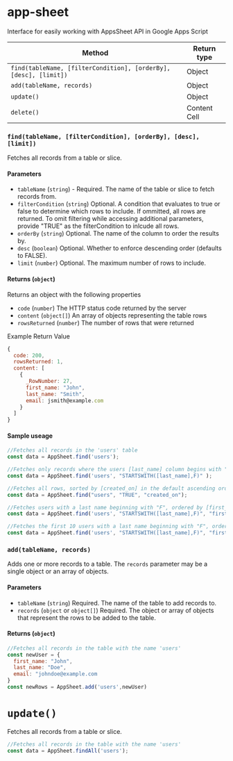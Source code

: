 # app-sheet
Interface for easily working with AppsSheet API in Google Apps Script

| Method  | Return type |
| ------------- | ------------- |
| `find(tableName, [filterCondition], [orderBy], [desc], [limit])`  | Object  |
| `add(tableName, records)` | Object |
| `update()` | Object |
| `delete()`  | Content Cell  |

### `find(tableName, [filterCondition], [orderBy], [desc], [limit])`
Fetches all records from a table or slice.

#### Parameters
- `tableName` (`string`) - Required. The name of the table or slice to fetch records from.
- `filterCondition` (`string`) Optional. A condition that evaluates to true or false to determine which rows to include. If ommitted, all rows are returned. To omit filtering while accessing additional parameters, provide "TRUE" as the filterCondition to inlcude all rows.
- `orderBy` (`string`) Optional. The name of the column to order the results by.
- `desc` (`boolean`) Optional. Whether to enforce descending order (defaults to FALSE).
- `limit` (`number`) Optional. The maximum number of rows to include.

#### Returns (`object`)
Returns an object with the following properties
- `code` (`number`) The HTTP status code returned by the server
- `content` (`object[]`) An array of objects representing the table rows
- `rowsReturned` (`number`) The number of rows that were returned

Example Return Value
```js
{
  code: 200,
  rowsReturned: 1,
  content: [
    {
      _RowNumber: 27,
      first_name: "John",
      last_name: "Smith",
      email: jsmith@example.com
    }
  ]
}
```

#### Sample useage

```js
//Fetches all records in the 'users' table
const data = AppSheet.find('users');

//Fetches only records where the users [last_name] column begins with "F"
const data = AppSheet.find('users', "STARTSWITH([last_name],F)" );

//Fetches all rows, sorted by [created_on] in the default ascending order
const data = AppSheet.find("users", "TRUE", "created_on");

//Fetches users with a last name beginning with "F", ordered by [first_name], descending
const data = AppSheet.find('users', "STARTSWITH([last_name],F)", "first_name", TRUE );

//Fetches the first 10 users with a last name beginning with "F", ordered by [first_name], descending
const data = AppSheet.find('users', "STARTSWITH([last_name],F)", "first_name", TRUE, 10);

```

### `add(tableName, records)`
Adds one or more records to a table. The `records` parameter may be a single object or an array of objects.

#### Parameters
- `tableName` (`string`) Required. The name of the table to add records to.
- `records` (`object` or `object[]`) Required. The object or array of objects that represent the rows to be added to the table.

#### Returns (`object`)

```js
//Fetches all records in the table with the name 'users'
const newUser = {
  first_name: "John",
  last_name: "Doe",
  email: "johndoe@example.com
}
const newRows = AppSheet.add('users',newUser)
```

# `update()`
Fetches all records from a table or slice.

```js
//Fetches all records in the table with the name 'users'
const data = AppSheet.findAll('users');
```



